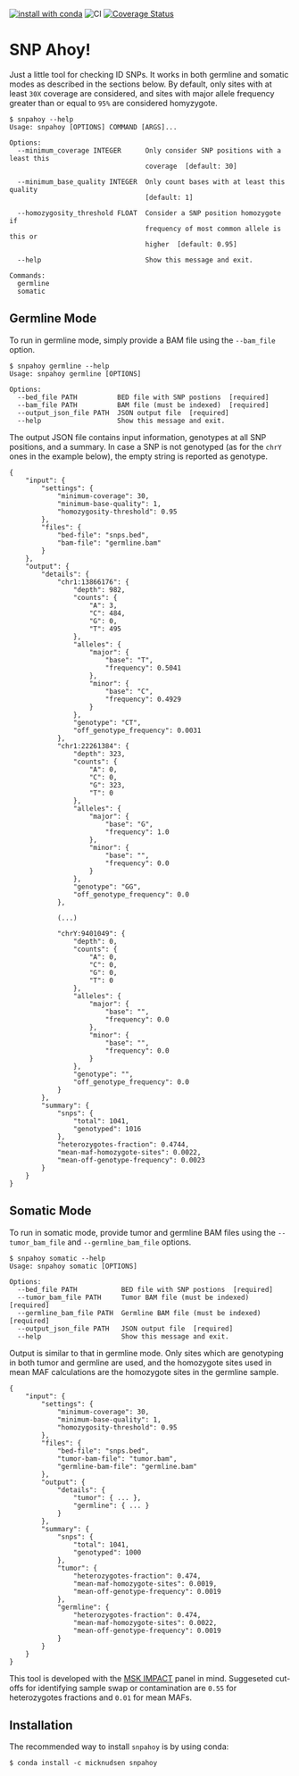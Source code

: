 [![install with conda](https://anaconda.org/micknudsen/snpahoy/badges/version.svg)](https://anaconda.org/micknudsen/snpahoy) ![CI](https://github.com/micknudsen/snpahoy/workflows/CI/badge.svg?branch=master) [![Coverage Status](https://coveralls.io/repos/github/micknudsen/snpahoy/badge.svg?branch=master)](https://coveralls.io/github/micknudsen/snpahoy?branch=master)

# SNP Ahoy!

Just a little tool for checking ID SNPs. It works in both germline and somatic modes as described in the sections below. By default, only sites with at least `30X` coverage are considered, and sites with major allele frequency greater than or equal to `95%` are considered homyzygote.

```
$ snpahoy --help
Usage: snpahoy [OPTIONS] COMMAND [ARGS]...

Options:
  --minimum_coverage INTEGER      Only consider SNP positions with a least this
                                  coverage  [default: 30]

  --minimum_base_quality INTEGER  Only count bases with at least this quality
                                  [default: 1]

  --homozygosity_threshold FLOAT  Consider a SNP position homozygote if
                                  frequency of most common allele is this or
                                  higher  [default: 0.95]

  --help                          Show this message and exit.

Commands:
  germline
  somatic
```

## Germline Mode

To run in germline mode, simply provide a BAM file using the `--bam_file` option.

```
$ snpahoy germline --help
Usage: snpahoy germline [OPTIONS]

Options:
  --bed_file PATH          BED file with SNP postions  [required]
  --bam_file PATH          BAM file (must be indexed)  [required]
  --output_json_file PATH  JSON output file  [required]
  --help                   Show this message and exit.
```

The output JSON file contains input information, genotypes at all SNP positions, and a summary. In case a SNP is not genotyped (as for the `chrY` ones in the example below), the empty string is reported as genotype.

```
{
    "input": {
        "settings": {
            "minimum-coverage": 30,
            "minimum-base-quality": 1,
            "homozygosity-threshold": 0.95
        },
        "files": {
            "bed-file": "snps.bed",
            "bam-file": "germline.bam"
        }
    },
    "output": {
        "details": {
            "chr1:13866176": {
                "depth": 982,
                "counts": {
                    "A": 3,
                    "C": 484,
                    "G": 0,
                    "T": 495
                },
                "alleles": {
                    "major": {
                        "base": "T",
                        "frequency": 0.5041
                    },
                    "minor": {
                        "base": "C",
                        "frequency": 0.4929
                    }
                },
                "genotype": "CT",
                "off_genotype_frequency": 0.0031
            },
            "chr1:22261384": {
                "depth": 323,
                "counts": {
                    "A": 0,
                    "C": 0,
                    "G": 323,
                    "T": 0
                },
                "alleles": {
                    "major": {
                        "base": "G",
                        "frequency": 1.0
                    },
                    "minor": {
                        "base": "",
                        "frequency": 0.0
                    }
                },
                "genotype": "GG",
                "off_genotype_frequency": 0.0
            },

            (...)

            "chrY:9401049": {
                "depth": 0,
                "counts": {
                    "A": 0,
                    "C": 0,
                    "G": 0,
                    "T": 0
                },
                "alleles": {
                    "major": {
                        "base": "",
                        "frequency": 0.0
                    },
                    "minor": {
                        "base": "",
                        "frequency": 0.0
                    }
                },
                "genotype": "",
                "off_genotype_frequency": 0.0
            }
        },
        "summary": {
            "snps": {
                "total": 1041,
                "genotyped": 1016
            },
            "heterozygotes-fraction": 0.4744,
            "mean-maf-homozygote-sites": 0.0022,
            "mean-off-genotype-frequency": 0.0023
        }
    }
}
```

## Somatic Mode

To run in somatic mode, provide tumor and germline BAM files using the `--tumor_bam_file` and `--germline_bam_file` options.

```
$ snpahoy somatic --help
Usage: snpahoy somatic [OPTIONS]

Options:
  --bed_file PATH           BED file with SNP postions  [required]
  --tumor_bam_file PATH     Tumor BAM file (must be indexed)  [required]
  --germline_bam_file PATH  Germline BAM file (must be indexed)  [required]
  --output_json_file PATH   JSON output file  [required]
  --help                    Show this message and exit.
```

Output is similar to that in germline mode. Only sites which are genotyping in both tumor and germline are used, and the homozygote sites used in mean MAF calculations are the homozygote sites in the germline sample.

```
{
    "input": {
        "settings": {
            "minimum-coverage": 30,
            "minimum-base-quality": 1,
            "homozygosity-threshold": 0.95
        },
        "files": {
            "bed-file": "snps.bed",
            "tumor-bam-file": "tumor.bam",
            "germline-bam-file": "germline.bam"
        },
        "output": {
            "details": {
                "tumor": { ... },
                "germline": { ... }
            }
        },
        "summary": {
            "snps": {
                "total": 1041,
                "genotyped": 1000
            },
            "tumor": {
                "heterozygotes-fraction": 0.474,
                "mean-maf-homozygote-sites": 0.0019,
                "mean-off-genotype-frequency": 0.0019
            },
            "germline": {
                "heterozygotes-fraction": 0.474,
                "mean-maf-homozygote-sites": 0.0022,
                "mean-off-genotype-frequency": 0.0019
            }
        }
    }
}
```

This tool is developed with the [MSK IMPACT](https://doi.org/10.1016/j.jmoldx.2014.12.006) panel in mind. Suggeseted cut-offs for identifying sample swap or contamination are `0.55` for heterozygotes fractions and `0.01` for mean MAFs.

## Installation

The recommended way to install `snpahoy` is by using conda:

```
$ conda install -c micknudsen snpahoy
```
